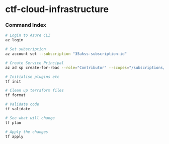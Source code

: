 # ctf-cloud-infrastructure


### Command Index
```bash
# Login to Azure CLI
az login

# Set subscription
az account set --subscription "35akss-subscription-id"

# Create Service Principal
az ad sp create-for-rbac --role="Contributor" --scopes="/subscriptions/<SUBSCRIPTION_ID>"
```


```bash
# Initialise plugins etc
tf init

# Clean up terraform files
tf format

# Validate code
tf validate

# See what will change
tf plan

# Apply the changes
tf apply
```
